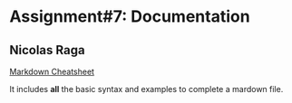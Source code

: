 # Assignment#7: Documentation
## Nicolas Raga


[Markdown Cheatsheet](https://github.com/adam-p/markdown-here/wiki/Markdown-Cheatsheet)


It includes **all** the basic syntax and examples to complete a mardown file. 

